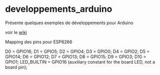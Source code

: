# developpements_arduino
Présente quelques exemples de développements pour Arduino

voir le [wiki](https://github.com/anumby-source/developpements_arduino/wiki)

Mapping des pins pour ESP8266

D0 = GPIO16;
D1 = GPIO5;
D2 = GPIO4;
D3 = GPIO0;
D4 = GPIO2;
D5 = GPIO14;
D6 = GPIO12;
D7 = GPIO13;
D8 = GPIO15;
D9 = GPIO3;
D10 = GPIO1;
LED_BUILTIN = GPIO16 (auxiliary constant for the board LED, not a board pin);

